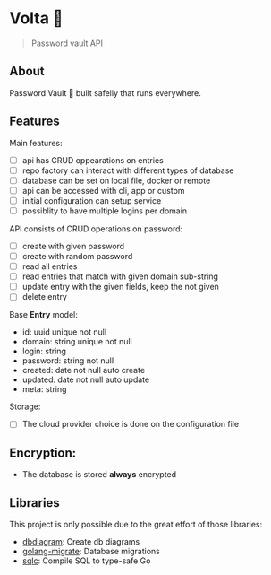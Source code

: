# Volta 🔐

> Password vault API

## About

Password Vault 🔐 built safelly that runs everywhere.

## Features

Main features:

- [ ] api has CRUD oppearations on entries
- [ ] repo factory can interact with different types of database
- [ ] database can be set on local file, docker or remote
- [ ] api can be accessed with cli, app or custom
- [ ] initial configuration can setup service
- [ ] possiblity to have multiple logins per domain

API consists of CRUD operations on password:

- [ ] create with given password
- [ ] create with random password
- [ ] read all entries
- [ ] read entries that match with given domain sub-string
- [ ] update entry with the given fields, keep the not given
- [ ] delete entry

Base **Entry** model:

- id: uuid unique not null
- domain: string unique not null
- login: string
- password: string not null
- created: date not null auto create
- updated: date not null auto update
- meta: string

Storage:

- [ ] The cloud provider choice is done on the configuration file

## Encryption:

- The database is stored **always** encrypted

## Libraries

This project is only possible due to the great effort of those libraries:

- [dbdiagram](https://dbdiagram.io): Create db diagrams
- [golang-migrate](https://github.com/golang-migrate/migrate): Database migrations
- [sqlc](https://sqlc.dev/): Compile SQL to type-safe Go

